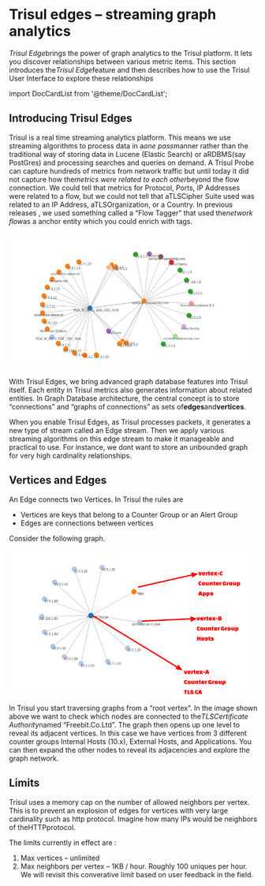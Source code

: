 
# Trisul edges – streaming graph analytics

*Trisul Edge*brings the power of graph analytics to the Trisul platform. It lets you discover relationships between various metric items. This section introduces the*Trisul Edge*feature and then describes how to use the Trisul User Interface to explore these relationships

import DocCardList from '@theme/DocCardList';

<DocCardList />

## Introducing Trisul Edges

Trisul is a real time streaming analytics platform. This means we use streaming algorithms to process data in a*one pass*manner rather than the traditional way of storing data in Lucene (Elastic Search) or aRDBMS(say PostGres) and processing searches and queries on demand. A Trisul Probe can capture hundreds of metrics from network traffic but until today it did not capture how the*metrics were related to each other*beyond the flow connection. We could tell that metrics for Protocol, Ports, IP Addresses were related to a flow, but we could not tell that aTLSCipher Suite used was related to an IP Address, aTLSOrganization, or a Country. In previous releases , we used something called a “Flow Tagger” that used the*network flow*as a anchor entity which you could enrich with tags.

![](./images/edge-intro.png)

With Trisul Edges, we bring advanced graph database features into Trisul itself. Each entity in Trisul metrics also generates information about related entities. In Graph Database architecture, the central concept is to store “connections” and “graphs of connections” as sets of**edges**and**vertices**.

When you enable Trisul Edges, as Trisul processes packets, it generates a new type of stream called an Edge stream. Then we apply various streaming algorithms on this edge stream to make it manageable and practical to use. For instance, we dont want to store an unbounded graph for very high cardinality relationships.

## Vertices and Edges

An Edge connects two Vertices. In Trisul the rules are

- Vertices are keys that belong to a Counter Group or an Alert Group
- Edges are connections between vertices

Consider the following graph.

![](./images/vertex.png)

In Trisul you start traversing graphs from a “root vertex”. In the image shown above we want to check which nodes are connected to the*TLSCertificate Authority*named “Freebit.Co.Ltd”. The graph then opens up one level to reveal its adjacent vertices. In this case we have vertices from 3 different counter groups Internal Hosts (10.x), External Hosts, and Applications. You can then expand the other nodes to reveal its adjacencies and explore the graph network.

## Limits

Trisul uses a memory cap on the number of allowed neighbors per vertex. This is to prevent an explosion of edges for vertices with very large cardinality such as http protocol. Imagine how many IPs would be neighbors of theHTTPprotocol.

The limits currently in effect are :

1. Max vertices – unlimited
2. Max neighbors per vertex – 1KB / hour. Roughly 100 uniques per hour. We will revisit this converative limit based on user feedback in the field.
